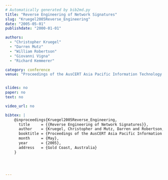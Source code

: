 ```yaml
---
# Automatically generated by bib2md.py
title: "Reverse Engineering of Network Signatures"
slug: "Kruegel2005Reverse_Engineering"
date: "2005-05-01"
publishdate: "2000-01-01"

authors:
  - "Christopher Kruegel"
  - "Darren Mutz"
  - "William Robertson"
  - "Giovanni Vigna"
  - "Richard Kemmerer"

category: conference
venue: "Proceedings of the AusCERT Asia Pacific Information Technology Security Conference"


slides: no
paper: no
text: no

video_url: no

bibtex: |
    @inproceedings{Kruegel2005Reverse_Engineering,
      title     = {{Reverse Engineering of Network Signatures}},
      author    = {Kruegel, Christopher and Mutz, Darren and Robertson, William and Vigna, Giovanni and Kemmerer, Richard},
      booktitle = {Proceedings of the AusCERT Asia Pacific Information Technology Security Conference},
      month     = {May},
      year      = {2005},
      address   = {Gold Coast, Australia}
    }




---
```


